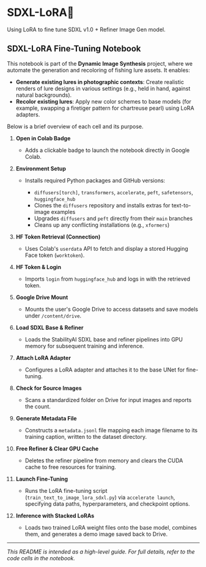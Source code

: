 # SDXL-LoRA🎣
Using LoRA to fine tune SDXL v1.0 + Refiner Image Gen model. 

## SDXL-LoRA Fine-Tuning Notebook

This notebook is part of the **Dynamic Image Synthesis** project, where we automate the generation and recoloring of fishing lure assets. It enables:

* **Generate existing lures in photographic contexts**: Create realistic renders of lure designs in various settings (e.g., held in hand, against natural backgrounds).
* **Recolor existing lures**: Apply new color schemes to base models (for example, swapping a firetiger pattern for chartreuse pearl) using LoRA adapters.

Below is a brief overview of each cell and its purpose.

1. **Open in Colab Badge**

   * Adds a clickable badge to launch the notebook directly in Google Colab.

2. **Environment Setup**

   * Installs required Python packages and GitHub versions:

     * `diffusers[torch]`, `transformers`, `accelerate`, `peft`, `safetensors`, `huggingface_hub`
     * Clones the `diffusers` repository and installs extras for text-to-image examples
     * Upgrades `diffusers` and `peft` directly from their `main` branches
     * Cleans up any conflicting installations (e.g., `xformers`)

3. **HF Token Retrieval (Connection)**

   * Uses Colab's `userdata` API to fetch and display a stored Hugging Face token (`worktoken`).

4. **HF Token & Login**

   * Imports `login` from `huggingface_hub` and logs in with the retrieved token.

5. **Google Drive Mount**

   * Mounts the user's Google Drive to access datasets and save models under `/content/drive`.

6. **Load SDXL Base & Refiner**

   * Loads the StabilityAI SDXL base and refiner pipelines into GPU memory for subsequent training and inference.

7. **Attach LoRA Adapter**

   * Configures a LoRA adapter and attaches it to the base UNet for fine-tuning.

8. **Check for Source Images**

   * Scans a standardized folder on Drive for input images and reports the count.

9. **Generate Metadata File**

   * Constructs a `metadata.jsonl` file mapping each image filename to its training caption, written to the dataset directory.

10. **Free Refiner & Clear GPU Cache**

    * Deletes the refiner pipeline from memory and clears the CUDA cache to free resources for training.

11. **Launch Fine-Tuning**

    * Runs the LoRA fine-tuning script (`train_text_to_image_lora_sdxl.py`) via `accelerate launch`, specifying data paths, hyperparameters, and checkpoint options.

12. **Inference with Stacked LoRAs**

    * Loads two trained LoRA weight files onto the base model, combines them, and generates a demo image saved back to Drive.

---

*This README is intended as a high-level guide. For full details, refer to the code cells in the notebook.*
